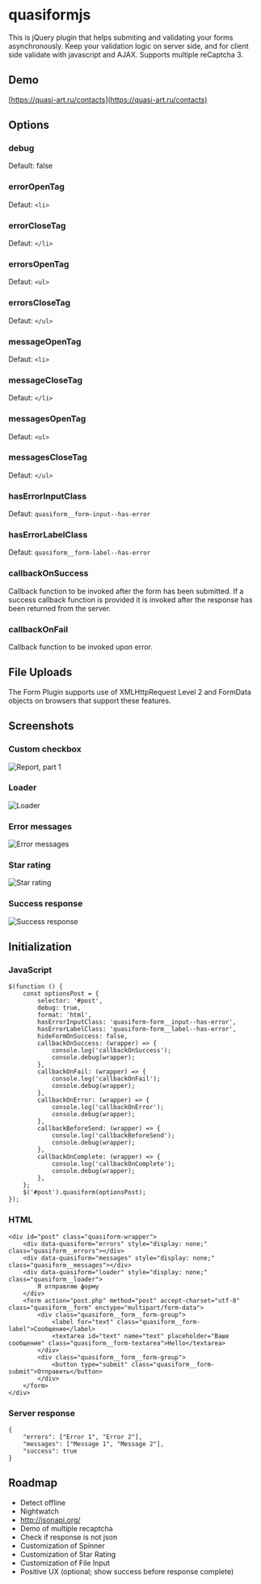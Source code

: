 # quasiformjs
This is jQuery plugin that helps submiting and validating your forms asynchronously. Keep your validation logic on server side, and for client side validate with javascript and AJAX.
Supports multiple reCaptcha 3.
## Demo ##
[https://quasi-art.ru/contacts](https://quasi-art.ru/contacts)
## Options ##
### debug ###
Default: false
### errorOpenTag ###
Defaut: `<li>`
### errorCloseTag ###
Defaut: `</li>`
### errorsOpenTag ###
Defaut: `<ul>`
### errorsCloseTag ###
Defaut: `</ul>`
### messageOpenTag ###
Defaut: `<li>`
### messageCloseTag ###
Defaut: `</li>`
### messagesOpenTag ###
Defaut: `<ul>`
### messagesCloseTag ###
Defaut: `</ul>`
### hasErrorInputClass ###
Defaut: `quasiform__form-input--has-error`
### hasErrorLabelClass ###
Defaut: `quasiform__form-label--has-error`
### callbackOnSuccess ###
Callback function to be invoked after the form has been submitted. If a success callback function is provided it is invoked after the response has been returned from the server.
### callbackOnFail ###
Callback function to be invoked upon error.
## File Uploads ##
The Form Plugin supports use of XMLHttpRequest Level 2 and FormData objects on browsers that support these features.
## Screenshots ##
### Custom checkbox ###
![Report, part 1](https://raw.githubusercontent.com/mishantrop/quasiformjs/master/test/screenshots/checkbox.png "Custom checkbox")
### Loader ###
![Loader](https://raw.githubusercontent.com/mishantrop/quasiformjs/master/test/screenshots/loader.png "Loader")
### Error messages ###
![Error messages](https://raw.githubusercontent.com/mishantrop/quasiformjs/master/test/screenshots/fail.png "Error messages")
### Star rating ###
![Star rating](https://raw.githubusercontent.com/mishantrop/quasiformjs/master/test/screenshots/stars.png "Star rating")
### Success response ###
![Success response](https://raw.githubusercontent.com/mishantrop/quasiformjs/master/test/screenshots/success.png "Success response")
## Initialization ##
### JavaScript ###
	$(function () {
		const optionsPost = {
			selector: '#post',
			debug: true,
			format: 'html',
			hasErrorInputClass: 'quasiform-form__input--has-error',
			hasErrorLabelClass: 'quasiform-form__label--has-error',
			hideFormOnSuccess: false,
			callbackOnSuccess: (wrapper) => {
				console.log('callbackOnSuccess');
				console.debug(wrapper);
			},
			callbackOnFail: (wrapper) => {
				console.log('callbackOnFail');
				console.debug(wrapper);
			},
			callbackOnError: (wrapper) => {
				console.log('callbackOnError');
				console.debug(wrapper);
			},
			callbackBeforeSend: (wrapper) => {
				console.log('callbackBeforeSend');
				console.debug(wrapper);
			},
			callbackOnComplete: (wrapper) => {
				console.log('callbackOnComplete');
				console.debug(wrapper);
			},
		};
		$('#post').quasiform(optionsPost);
	});
### HTML ###
	<div id="post" class="quasiform-wrapper">
		<div data-quasiform="errors" style="display: none;" class="quasiform__errors"></div>
		<div data-quasiform="messages" style="display: none;" class="quasiform__messages"></div>
		<div data-quasiform="loader" style="display: none;" class="quasiform__loader">
			Я отправляю форму
		</div>
		<form action="post.php" method="post" accept-charset="utf-8" class="quasiform__form" enctype="multipart/form-data">
			<div class="quasiform__form__form-group">
				<label for="text" class="quasiform__form-label">Сообщение</label>
				<textarea id="text" name="text" placeholder="Ваше сообщение" class="quasiform__form-textarea">Hello</textarea>
			</div>
			<div class="quasiform__form__form-group">
				<button type="submit" class="quasiform__form-submit">Отправить</button>
			</div>
		</form>
	</div>
### Server response ###
	{
		"errors": ["Error 1", "Error 2"],
		"messages": ["Message 1", "Message 2"],
		"success": true
	}
## Roadmap ##
* Detect offline
* Nightwatch
* http://jsonapi.org/
* Demo of multiple recaptcha
* Check if response is not json
* Customization of Spinner
* Customization of Star Rating
* Customization of File Input
* Positive UX (optional; show success before response complete)